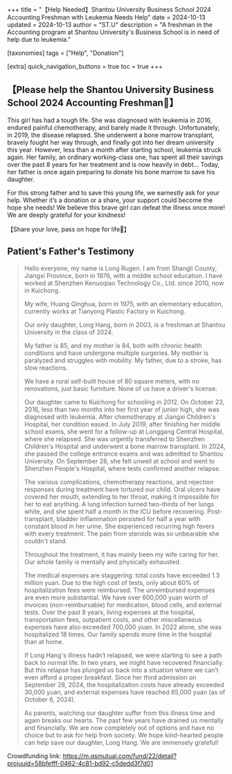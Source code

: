 +++
title = "【Help Needed】Shantou University Business School 2024 Accounting Freshman with Leukemia Needs Help"
date = 2024-10-13
updated = 2024-10-13
author = "ST.U"
description = "A freshman in the Accounting program at Shantou University's Business School is in need of help due to leukemia."

[taxonomies]
tags = ["Help", "Donation"]

[extra]
quick_navigation_buttons = true
toc = true
+++



## 【Please help the Shantou University Business School 2024 Accounting Freshman🙏】

This girl has had a tough life. She was diagnosed with leukemia in 2016, endured painful chemotherapy, and barely made it through. Unfortunately, in 2019, the disease relapsed. She underwent a bone marrow transplant, bravely fought her way through, and finally got into her dream university this year. However, less than a month after starting school, leukemia struck again. Her family, an ordinary working-class one, has spent all their savings over the past 8 years for her treatment and is now heavily in debt... Today, her father is once again preparing to donate his bone marrow to save his daughter.

For this strong father and to save this young life, we earnestly ask for your help. Whether it’s a donation or a share, your support could become the hope she needs! We believe this brave girl can defeat the illness once more! We are deeply grateful for your kindness!

【Share your love, pass on hope for life🌟】

## Patient's Father's Testimony

> Hello everyone, my name is Long Rugen. I am from Shangli County, Jiangxi Province, born in 1976, with a middle school education. I have worked at Shenzhen Kenuoqiao Technology Co., Ltd. since 2010, now in Kuichong.
>
> My wife, Huang Qinghua, born in 1975, with an elementary education, currently works at Tianyong Plastic Factory in Kuichong.
>
> Our only daughter, Long Hang, born in 2003, is a freshman at Shantou University in the class of 2024.
>
> My father is 85, and my mother is 84, both with chronic health conditions and have undergone multiple surgeries. My mother is paralyzed and struggles with mobility. My father, due to a stroke, has slow reactions.
>
> We have a rural self-built house of 80 square meters, with no renovations, just basic furniture. None of us have a driver's license.
>
> Our daughter came to Kuichong for schooling in 2012. On October 23, 2016, less than two months into her first year of junior high, she was diagnosed with leukemia. After chemotherapy at Jiangxi Children's Hospital, her condition eased. In July 2019, after finishing her middle school exams, she went for a follow-up at Longgang Central Hospital, where she relapsed. She was urgently transferred to Shenzhen Children's Hospital and underwent a bone marrow transplant. In 2024, she passed the college entrance exams and was admitted to Shantou University. On September 28, she felt unwell at school and went to Shenzhen People's Hospital, where tests confirmed another relapse.
>
> The various complications, chemotherapy reactions, and rejection responses during treatment have tortured our child. Oral ulcers have covered her mouth, extending to her throat, making it impossible for her to eat anything. A lung infection turned two-thirds of her lungs white, and she spent half a month in the ICU before recovering. Post-transplant, bladder inflammation persisted for half a year with constant blood in her urine. She experienced recurring high fevers with every treatment. The pain from steroids was so unbearable she couldn't stand.
>
> Throughout the treatment, it has mainly been my wife caring for her. Our whole family is mentally and physically exhausted.
>
> The medical expenses are staggering: total costs have exceeded 1.3 million yuan. Due to the high cost of tests, only about 60% of hospitalization fees were reimbursed. The unreimbursed expenses are even more substantial. We have over 600,000 yuan worth of invoices (non-reimbursable) for medication, blood cells, and external tests. Over the past 8 years, living expenses at the hospital, transportation fees, outpatient costs, and other miscellaneous expenses have also exceeded 700,000 yuan. In 2022 alone, she was hospitalized 18 times. Our family spends more time in the hospital than at home.
>
> If Long Hang's illness hadn’t relapsed, we were starting to see a path back to normal life. In two years, we might have recovered financially. But this relapse has plunged us back into a situation where we can’t even afford a proper breakfast. Since her third admission on September 28, 2024, the hospitalization costs have already exceeded 30,000 yuan, and external expenses have reached 65,000 yuan (as of October 6, 2024).
>
> As parents, watching our daughter suffer from this illness time and again breaks our hearts. The past few years have drained us mentally and financially. We are now completely out of options and have no choice but to ask for help from society. We hope kind-hearted people can help save our daughter, Long Hang. We are immensely grateful!

Crowdfunding link: <https://m.qsmutual.com/fund/22/detail?projuuid=58bfefff-0462-4c81-bd92-c5dedd3f7d01>
